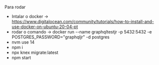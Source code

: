 Para rodar

- Intalar o docker -> https://www.digitalocean.com/community/tutorials/how-to-install-and-use-docker-on-ubuntu-20-04-pt
- rodar o comando -> docker run --name graphqltestjr -p 5432:5432 -e POSTGRES_PASSWORD="graphqljr" -d postgres
- nvm use 14
- npm i 
- npx knex migrate:latest
- npm start
